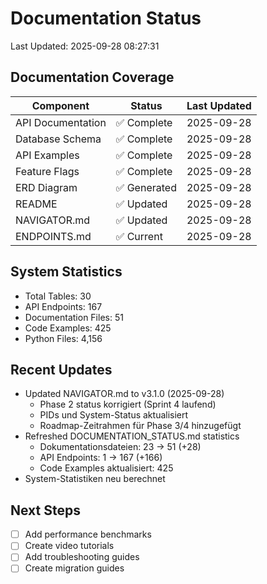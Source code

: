 # Documentation Status

Last Updated: 2025-09-28 08:27:31

## Documentation Coverage

| Component | Status | Last Updated |
|-----------|--------|-------------|
| API Documentation | ✅ Complete | 2025-09-28 |
| Database Schema | ✅ Complete | 2025-09-28 |
| API Examples | ✅ Complete | 2025-09-28 |
| Feature Flags | ✅ Complete | 2025-09-28 |
| ERD Diagram | ✅ Generated | 2025-09-28 |
| README | ✅ Updated | 2025-09-28 |
| NAVIGATOR.md | ✅ Updated | 2025-09-28 |
| ENDPOINTS.md | ✅ Current | 2025-09-28 |

## System Statistics

- Total Tables: 30
- API Endpoints: 167
- Documentation Files: 51
- Code Examples: 425
- Python Files: 4,156

## Recent Updates

- Updated NAVIGATOR.md to v3.1.0 (2025-09-28)
  - Phase 2 status korrigiert (Sprint 4 laufend)
  - PIDs und System-Status aktualisiert
  - Roadmap-Zeitrahmen für Phase 3/4 hinzugefügt
- Refreshed DOCUMENTATION_STATUS.md statistics
  - Dokumentationsdateien: 23 → 51 (+28)
  - API Endpoints: 1 → 167 (+166)
  - Code Examples aktualisiert: 425
- System-Statistiken neu berechnet

## Next Steps

- [ ] Add performance benchmarks
- [ ] Create video tutorials
- [ ] Add troubleshooting guides
- [ ] Create migration guides

